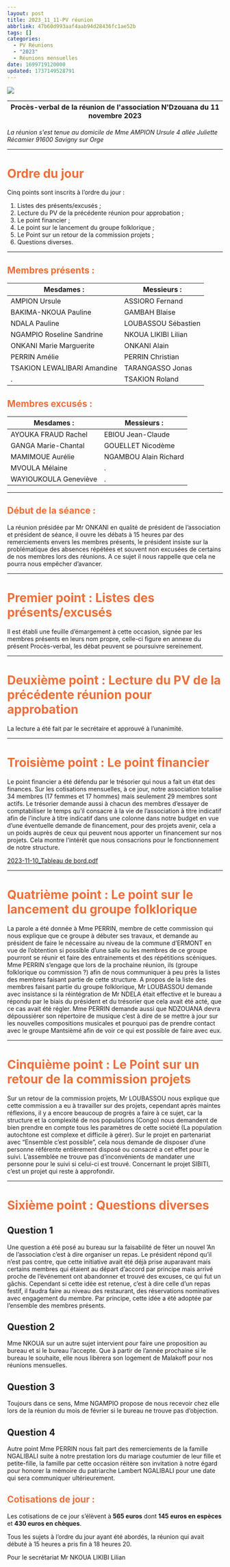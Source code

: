 ```yaml
---
layout: post
title: 2023_11_11-PV réunion
abbrlink: 47b60d993aaf4aab94d28436fc1ae52b
tags: []
categories:
  - PV Réunions
  - "2023"
  - Réunions mensuelles
date: 1699719120000
updated: 1737149528791
---
```


![](/resources/7a005d93902c42c8b024e1af5ff6806f.png)

| **Procès-verbal de la réunion de l'association N'Dzouana du 11 novembre 2023** |
| ------------------------------------------------------------------------------ |

*La réunion s'est tenue au domicile de Mme AMPION Ursule
4 allée Juliette Récamier 91600 Savigny sur Orge*

***

# <span style="color: #ef6e39">Ordre du jour</span>

Cinq points sont inscrits à l’ordre du jour :

1. Listes des présents/excusés ;
2. Lecture du PV de la précédente réunion pour approbation ;
3. Le point financier ;
4. Le point sur le lancement du groupe folklorique ;
5. Le Point sur un retour de la commission projets ;
6. Questions diverses.

***

## <span style="color: #ef6e39">Membres présents :</span>

| Mesdames :                  | Messieurs :         |
| --------------------------- | ------------------- |
| AMPION Ursule               | ASSIORO Fernand     |
| BAKIMA-NKOUA Pauline        | GAMBAH Blaise       |
| NDALA Pauline               | LOUBASSOU Sébastien |
| NGAMPIO Roseline Sandrine   | NKOUA LIKIBI Lilian |
| ONKANI Marie Marguerite     | ONKANI Alain        |
| PERRIN Amélie               | PERRIN Christian    |
| TSAKION LEWALIBARI Amandine | TARANGASSO Jonas    |
| .                           | TSAKION Roland      |

## <span style="color: #ef6e39">Membres excusés :</span>

| Mesdames :            | Messieurs :           |
| --------------------- | --------------------- |
| AYOUKA FRAUD Rachel   | EBIOU Jean-Claude     |
| GANGA Marie-Chantal   | GOUELLET Nicodème     |
| MAMIMOUE Aurélie      | NGAMBOU Alain Richard |
| MVOULA Mélaine        | .                     |
| WAYIOUKOULA Geneviève | .                     |

***

## <span style="color: #ef6e39">Début de la séance :</span>

La réunion présidée par Mr ONKANI en qualité de président de l’association et président de séance, il ouvre les débats à 15 heures par des remerciements envers les membres présents, le président insiste sur la problématique des absences répétées et souvent non excusées de certains de nos membres lors des réunions.
A ce sujet il nous rappelle que cela ne pourra nous empêcher d’avancer.

***

# <span style="color: #ef6e39">Premier point : Listes des présents/excusés</span>

Il est établi une feuille d’émargement à cette occasion, signée par les membres présents en leurs nom propre, celle-ci figure en annexe du présent Procès-verbal, les débat peuvent se poursuivre sereinement.

***

# <span style="color: #ef6e39">Deuxième point : Lecture du PV de la précédente réunion pour approbation</span>

La lecture a été fait par le secrétaire et approuvé à l’unanimité.

***

# <span style="color: #ef6e39">Troisième point : Le point financier</span>

Le point financier a été défendu par le trésorier qui nous a fait un état des finances.
Sur les cotisations mensuelles, à ce jour, notre association totalise 34 membres (17 femmes et 17 hommes) mais seulement 29 membres sont actifs.
Le trésorier demande aussi à chacun des membres d’essayer de comptabiliser le temps qu’il consacre à la vie de l’association à titre indicatif afin de l’inclure à titre indicatif dans une colonne dans notre budget en vue d’une éventuelle demande de financement, pour des projets avenir, cela a un poids auprès de ceux qui peuvent nous apporter un financement sur nos projets.
Cela montre l’intérêt que nous consacrions pour le fonctionnement de notre structure.

[2023-11-10\_Tableau de bord.pdf](/resources/32f6f2d2c79e43379c727eda81ff1ba4.pdf)

***

# <span style="color: #ef6e39">Quatrième point : Le point sur le lancement du groupe folklorique</span>

La parole a été donnée à Mme PERRIN, membre de cette commission qui nous explique que ce groupe à débuter ses travaux, et demande au président de faire le nécessaire au niveau de la commune d’ERMONT en vue de l’obtention si possible d’une salle ou les membres de ce groupe pourront se réunir et faire des entrainements et des répétitions scéniques.
Mme PERRIN s’engage que lors de la prochaine réunion, ils (groupe folklorique ou commission ?) afin de nous communiquer à peu près la listes des membres faisant partie de cette structure.
A propos de la liste des membres faisant partie du groupe folklorique, Mr LOUBASSOU demande avec insistance si la réintégration de Mr NDELA était effective et le bureau a répondu par le biais du président et du trésorier que cela avait été acté, que ce cas avait été régler.
Mme PERRIN demande aussi que NDZOUANA devra dépoussiérer son répertoire de musique c’est à dire de se mettre à jour sur les nouvelles compositions musicales et pourquoi pas de prendre contact avec le groupe Mantsièmé afin de voir ce qui est possible de faire avec eux.

***

# <span style="color: #ef6e39">Cinquième point : Le Point sur un retour de la commission projets</span>

Sur un retour de la commission projets, Mr LOUBASSOU nous explique que cette commission a eu à travailler sur des projets, cependant après maintes réflexions, il y a encore beaucoup de progrès a faire à ce sujet, car la structure et la complexité de nos populations (Congo) nous demandent de bien prendre en compte tous les paramètres de cette société (La population autochtone est complexe et difficile à gérer).
Sur le projet en partenariat avec “Ensemble c’est possible”, cela nous demande de disposer d’une personne référente entièrement disposé ou consacré a cet effet pour le suivi.
L’assemblée ne trouve pas d’inconvénients de mandater une personne pour le suivi si celui-ci est trouvé.
Concernant le projet SIBITI, c’est un projet qui reste à approfondir.

***

# <span style="color: #ef6e39">Sixième point : Questions diverses</span>

## Question 1

Une question a été posé au bureau sur la faisabilité de fêter un nouvel ’An de l’association c’est à dire organiser un repas.
Le président répond qu’il n’est pas contre, que cette initiative avait été déjà prise auparavant mais certains membres qui étaient au départ d’accord par principe mais arrivé proche de l’événement ont abandonner et trouvé des excuses, ce qui fut un gâchis.
Cependant si cette idée est retenue, c’est à dire celle d’un repas festif, il faudra faire au niveau des restaurant, des réservations nominatives avec engagement du membre.
Par principe, cette idée a été adoptée par l’ensemble des membres présents.

## Question 2

Mme NKOUA sur un autre sujet intervient pour faire une proposition au bureau et si le bureau l’accepte. Que à partir de l’année prochaine si le bureau le souhaite, elle nous libèrera son logement de Malakoff pour nos réunions mensuelles.

## Question 3

Toujours dans ce sens, Mme NGAMPIO propose de nous recevoir chez elle lors de la réunion du mois de février si le bureau ne trouve pas d’objection.

## Question 4

Autre point Mme PERRIN nous fait part des remerciements de la famille NGALIBALI suite à notre prestation lors du mariage coutumier de leur fille et petite-fille, la famille par cette occasion réitère son invitation à notre égard pour honorer la mémoire du patriarche Lambert NGALIBALI pour une date qui sera communiquer ultérieurement.

## <span style="color: #ef6e39">Cotisations de jour :</span>

Les cotisations de ce jour s’élèvent à **565 euros** dont **145 euros en espèces** et **430 euros en chèques**.

Tous les sujets à l’ordre du jour ayant été abordés, la réunion qui avait débuté à 15 heures a pris fin à 18 heures 20.

Pour le secrétariat
Mr NKOUA LIKIBI Lilian
